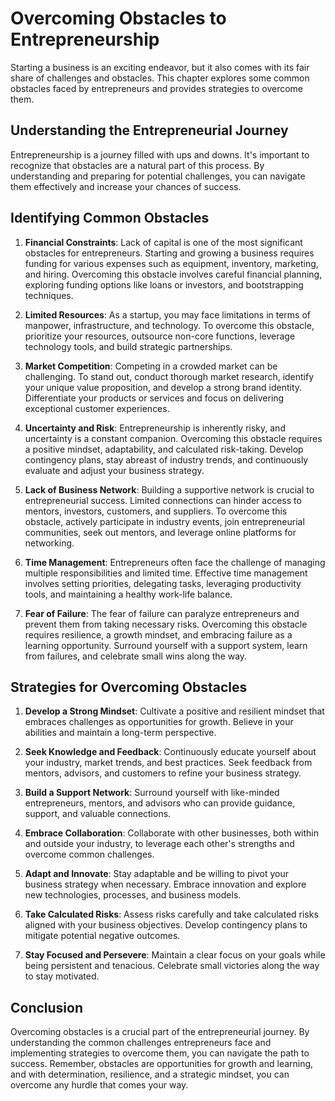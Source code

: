 Overcoming Obstacles to Entrepreneurship
=================================================

Starting a business is an exciting endeavor, but it also comes with its fair share of challenges and obstacles. This chapter explores some common obstacles faced by entrepreneurs and provides strategies to overcome them.

Understanding the Entrepreneurial Journey
-----------------------------------------

Entrepreneurship is a journey filled with ups and downs. It's important to recognize that obstacles are a natural part of this process. By understanding and preparing for potential challenges, you can navigate them effectively and increase your chances of success.

Identifying Common Obstacles
----------------------------

1. **Financial Constraints**: Lack of capital is one of the most significant obstacles for entrepreneurs. Starting and growing a business requires funding for various expenses such as equipment, inventory, marketing, and hiring. Overcoming this obstacle involves careful financial planning, exploring funding options like loans or investors, and bootstrapping techniques.

2. **Limited Resources**: As a startup, you may face limitations in terms of manpower, infrastructure, and technology. To overcome this obstacle, prioritize your resources, outsource non-core functions, leverage technology tools, and build strategic partnerships.

3. **Market Competition**: Competing in a crowded market can be challenging. To stand out, conduct thorough market research, identify your unique value proposition, and develop a strong brand identity. Differentiate your products or services and focus on delivering exceptional customer experiences.

4. **Uncertainty and Risk**: Entrepreneurship is inherently risky, and uncertainty is a constant companion. Overcoming this obstacle requires a positive mindset, adaptability, and calculated risk-taking. Develop contingency plans, stay abreast of industry trends, and continuously evaluate and adjust your business strategy.

5. **Lack of Business Network**: Building a supportive network is crucial to entrepreneurial success. Limited connections can hinder access to mentors, investors, customers, and suppliers. To overcome this obstacle, actively participate in industry events, join entrepreneurial communities, seek out mentors, and leverage online platforms for networking.

6. **Time Management**: Entrepreneurs often face the challenge of managing multiple responsibilities and limited time. Effective time management involves setting priorities, delegating tasks, leveraging productivity tools, and maintaining a healthy work-life balance.

7. **Fear of Failure**: The fear of failure can paralyze entrepreneurs and prevent them from taking necessary risks. Overcoming this obstacle requires resilience, a growth mindset, and embracing failure as a learning opportunity. Surround yourself with a support system, learn from failures, and celebrate small wins along the way.

Strategies for Overcoming Obstacles
-----------------------------------

1. **Develop a Strong Mindset**: Cultivate a positive and resilient mindset that embraces challenges as opportunities for growth. Believe in your abilities and maintain a long-term perspective.

2. **Seek Knowledge and Feedback**: Continuously educate yourself about your industry, market trends, and best practices. Seek feedback from mentors, advisors, and customers to refine your business strategy.

3. **Build a Support Network**: Surround yourself with like-minded entrepreneurs, mentors, and advisors who can provide guidance, support, and valuable connections.

4. **Embrace Collaboration**: Collaborate with other businesses, both within and outside your industry, to leverage each other's strengths and overcome common challenges.

5. **Adapt and Innovate**: Stay adaptable and be willing to pivot your business strategy when necessary. Embrace innovation and explore new technologies, processes, and business models.

6. **Take Calculated Risks**: Assess risks carefully and take calculated risks aligned with your business objectives. Develop contingency plans to mitigate potential negative outcomes.

7. **Stay Focused and Persevere**: Maintain a clear focus on your goals while being persistent and tenacious. Celebrate small victories along the way to stay motivated.

Conclusion
----------

Overcoming obstacles is a crucial part of the entrepreneurial journey. By understanding the common challenges entrepreneurs face and implementing strategies to overcome them, you can navigate the path to success. Remember, obstacles are opportunities for growth and learning, and with determination, resilience, and a strategic mindset, you can overcome any hurdle that comes your way.
